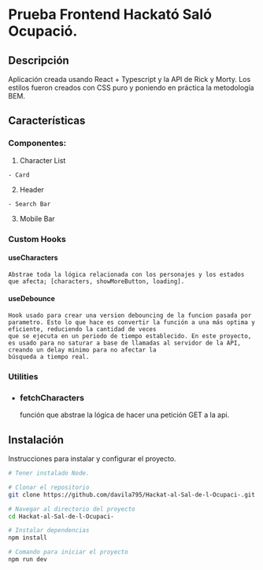 # Prueba Frontend Hackató Saló Ocupació.

## Descripción

Aplicación creada usando React + Typescript y la API de Rick y Morty. Los estilos fueron creados con CSS puro y poniendo en práctica la metodología BEM.

## Características

### Componentes:

  1. Character List

    - Card

  2. Header

    - Search Bar

  3. Mobile Bar

### Custom Hooks

#### useCharacters
    Abstrae toda la lógica relacionada con los personajes y los estados que afecta; [characters, showMoreButton, loading].

#### useDebounce
    Hook usado para crear una version debouncing de la funcion pasada por parametro. Esto lo que hace es convertir la función a una más optima y eficiente, reduciendo la cantidad de veces
    que se ejecuta en un periodo de tiempo establecido. En este proyecto, es usado para no saturar a base de llamadas al servidor de la API, creando un delay minimo para no afectar la
    búsqueda a tiempo real.

### Utilities
  - ### fetchCharacters
    función que abstrae la lógica de hacer una petición GET a la api.

## Instalación

Instrucciones para instalar y configurar el proyecto.

```bash
# Tener instalado Node.

# Clonar el repositorio
git clone https://github.com/davila795/Hackat-al-Sal-de-l-Ocupaci-.git

# Navegar al directorio del proyecto
cd Hackat-al-Sal-de-l-Ocupaci-

# Instalar dependencias
npm install

# Comando para iniciar el proyecto
npm run dev
```
